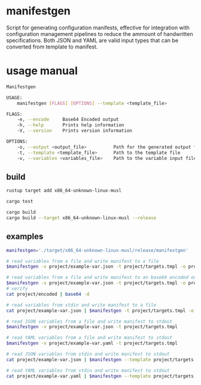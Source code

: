# manifestgen
Script for generating configuration manifests, effective for integration with configuration management pipelines to reduce the ammount of handwritten specifications. Both JSON and YAML are valid input types that can be converted from template to manifest.

# usage manual
```bash
Manifestgen 

USAGE:
    manifestgen [FLAGS] [OPTIONS] --template <template_file>

FLAGS:
    -e, --encode     Base64 Encoded output
    -h, --help       Prints help information
    -V, --version    Prints version information

OPTIONS:
    -o, --output <output_file>          Path for the generated output file
    -t, --template <template_file>      Path to the template file
    -v, --variables <variables_file>    Path to the variable input file

```

## build

```bash
rustup target add x86_64-unknown-linux-musl

cargo test

cargo build
cargo build --target x86_64-unknown-linux-musl --release
```

## examples
```bash
manifestgen='./target/x86_64-unknown-linux-musl/release/manifestgen'

# read variables from a file and write manifest to a file
$manifestgen -v project/example-var.json -t project/targets.tmpl -o project/config.yaml

# read variables from a file and write manifest to an base64 encoded output file
$manifestgen -v project/example-var.json -t project/targets.tmpl -o project/encoded --encode
# verify
cat project/encoded | base64 -d

# read variables from stdin and write manifest to a file
cat project/example-var.json | $manifestgen -t project/targets.tmpl -o project/config.yaml

# read JSON variables from a file and write manifest to stdout
$manifestgen -v project/example-var.json -t project/targets.tmpl

# read YAML variables from a file and write manifest to stdout
$manifestgen -v project/example-var.yaml -t project/targets.tmpl

# read JSON variables from stdin and write manifest to stdout
cat project/example-var.json | $manifestgen --template project/targets.tmpl

# read YAML variables from stdin and write manifest to stdout
cat project/example-var.yaml | $manifestgen --template project/targets.tmpl

```
